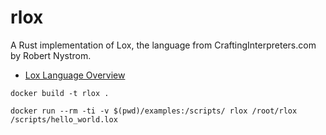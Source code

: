 # rlox

A Rust implementation of Lox, the language from CraftingInterpreters.com by Robert Nystrom.

* [Lox Language Overview](https://craftinginterpreters.com/the-lox-language.html)


```
docker build -t rlox .
```

```
docker run --rm -ti -v $(pwd)/examples:/scripts/ rlox /root/rlox /scripts/hello_world.lox
```